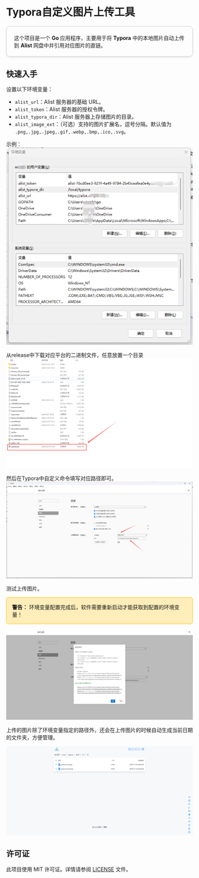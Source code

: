 # Typora自定义图片上传工具

<div style="border: 1px solid #ccc; border-radius: 10px; padding: 20px; box-shadow: 0 2px 5px rgba(0,0,0,0.1); margin: 20px 0;">
  这个项目是一个 <strong>Go </strong>应用程序，主要用于将 <strong>Typora</strong> 中的本地图片自动上传到 <strong>Alist </strong>网盘中并引用对应图片的直链。
</div>

## 快速入手

设置以下环境变量：

- `alist_url`：Alist 服务器的基础 URL。
- `alist_token`：Alist 服务器的授权令牌。
- `alist_typora_dir`：Alist 服务器上存储图片的目录。
- `alist_image_ext`：（可选）支持的图片扩展名，逗号分隔。默认值为 `.png,.jpg,.jpeg,.gif,.webp,.bmp,.ico,.svg`。

示例：
![环境变量配置](./images/1.jpg)

从release中下载对应平台的二进制文件，任意放置一个目录
![二进制文件存放路径](./images/2.jpg)

然后在Typora中自定义命令填写对应路径即可。
![指定自定义命令](./images/3.jpg)

测试上传图片。
<div style="background-color: #ffeeba; border: 1px solid #ffc107; padding: 15px; border-radius: 5px; margin: 10px 0;">
  <strong>警告：</strong> 环境变量配置完成后，软件需要重新启动才能获取到配置的环境变量！
</div>

![测试图片上传](./images/4.jpg)


上传的图片除了环境变量指定的路径外，还会在上传图片的时候自动生成当前日期的文件夹，方便管理。

![文件路径](./images/5.jpg)








## 许可证

此项目使用 MIT 许可证。详情请参阅 [LICENSE](LICENSE) 文件。
